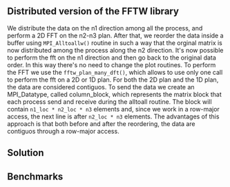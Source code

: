 ## Distributed version of the FFTW library

We distribute the data on the n1 direction among all the process, and perform a 2D FFT on the n2-n3 plan. After that, we reorder the data inside a buffer using `MPI_Alltoallw()` routine in such a way that the orginal matrix is now distributed among the process along the n2 direction. It's now possible to perform the fft on the n1 direction and then go back to the original data order. In this way there's no need to change the plot routines.
To perform the FFT we use the `fftw_plan_many_dft()`, which allows to use only one call to perform the fft on a 2D or 1D plan. For both the 2D plan and the 1D plan, the data are considered contiguos.
To send the data we create an MPI_Datatype, called column_block, which represents the matrix block that each process send and receive during the alltoall routine. The block will contain `n1_loc * n2_loc * n3` elements and, since we work in a row-major access, the next line is after `n2_loc * n3` elements. The advantages of this approach is that both before and after the reordering, the data are contiguos through a row-major access.

## Solution


## Benchmarks


